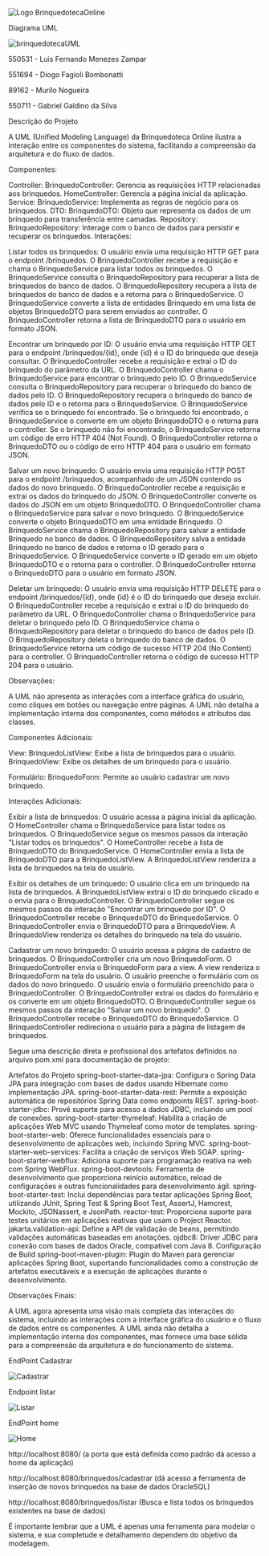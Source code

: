 ![Logo BrinquedotecaOnline](https://github.com/MuriloNogr/CheckPoint2-JavaAdvanced/blob/main/BrinquedoTeca.png)

Diagrama UML

![brinquedotecaUML](https://github.com/MuriloNogr/CheckPoint2-JavaAdvanced/blob/main/Brinquedoteca.jpg)


550531 - Luis Fernando Menezes Zampar

551694 - Diogo Fagioli Bombonatti

89162 - Murilo Nogueira

550711 - Gabriel Galdino da Silva


Descrição do Projeto

A UML (Unified Modeling Language) da Brinquedoteca Online ilustra a interação entre os componentes do sistema, facilitando a compreensão da arquitetura e do fluxo de dados.

Componentes:

Controller:
BrinquedoController: Gerencia as requisições HTTP relacionadas aos brinquedos.
HomeController: Gerencia a página inicial da aplicação.
Service:
BrinquedoService: Implementa as regras de negócio para os brinquedos.
DTO:
BrinquedoDTO: Objeto que representa os dados de um brinquedo para transferência entre camadas.
Repository:
BrinquedoRepository: Interage com o banco de dados para persistir e recuperar os brinquedos.
Interações:

Listar todos os brinquedos:
O usuário envia uma requisição HTTP GET para o endpoint /brinquedos.
O BrinquedoController recebe a requisição e chama o BrinquedoService para listar todos os brinquedos.
O BrinquedoService consulta o BrinquedoRepository para recuperar a lista de brinquedos do banco de dados.
O BrinquedoRepository recupera a lista de brinquedos do banco de dados e a retorna para o BrinquedoService.
O BrinquedoService converte a lista de entidades Brinquedo em uma lista de objetos BrinquedoDTO para serem enviados ao controller.
O BrinquedoController retorna a lista de BrinquedoDTO para o usuário em formato JSON.

Encontrar um brinquedo por ID:
O usuário envia uma requisição HTTP GET para o endpoint /brinquedos/{id}, onde {id} é o ID do brinquedo que deseja consultar.
O BrinquedoController recebe a requisição e extrai o ID do brinquedo do parâmetro da URL.
O BrinquedoController chama o BrinquedoService para encontrar o brinquedo pelo ID.
O BrinquedoService consulta o BrinquedoRepository para recuperar o brinquedo do banco de dados pelo ID.
O BrinquedoRepository recupera o brinquedo do banco de dados pelo ID e o retorna para o BrinquedoService.
O BrinquedoService verifica se o brinquedo foi encontrado.
Se o brinquedo foi encontrado, o BrinquedoService o converte em um objeto BrinquedoDTO e o retorna para o controller.
Se o brinquedo não foi encontrado, o BrinquedoService retorna um código de erro HTTP 404 (Not Found).
O BrinquedoController retorna o BrinquedoDTO ou o código de erro HTTP 404 para o usuário em formato JSON.

Salvar um novo brinquedo:
O usuário envia uma requisição HTTP POST para o endpoint /brinquedos, acompanhado de um JSON contendo os dados do novo brinquedo.
O BrinquedoController recebe a requisição e extrai os dados do brinquedo do JSON.
O BrinquedoController converte os dados do JSON em um objeto BrinquedoDTO.
O BrinquedoController chama o BrinquedoService para salvar o novo brinquedo.
O BrinquedoService converte o objeto BrinquedoDTO em uma entidade Brinquedo.
O BrinquedoService chama o BrinquedoRepository para salvar a entidade Brinquedo no banco de dados.
O BrinquedoRepository salva a entidade Brinquedo no banco de dados e retorna o ID gerado para o BrinquedoService.
O BrinquedoService converte o ID gerado em um objeto BrinquedoDTO e o retorna para o controller.
O BrinquedoController retorna o BrinquedoDTO para o usuário em formato JSON.

Deletar um brinquedo:
O usuário envia uma requisição HTTP DELETE para o endpoint /brinquedos/{id}, onde {id} é o ID do brinquedo que deseja excluir.
O BrinquedoController recebe a requisição e extrai o ID do brinquedo do parâmetro da URL.
O BrinquedoController chama o BrinquedoService para deletar o brinquedo pelo ID.
O BrinquedoService chama o BrinquedoRepository para deletar o brinquedo do banco de dados pelo ID.
O BrinquedoRepository deleta o brinquedo do banco de dados.
O BrinquedoService retorna um código de sucesso HTTP 204 (No Content) para o controller.
O BrinquedoController retorna o código de sucesso HTTP 204 para o usuário.

Observações:

A UML não apresenta as interações com a interface gráfica do usuário, como cliques em botões ou navegação entre páginas.
A UML não detalha a implementação interna dos componentes, como métodos e atributos das classes.

Componentes Adicionais:

View:
BrinquedoListView: Exibe a lista de brinquedos para o usuário.
BrinquedoView: Exibe os detalhes de um brinquedo para o usuário.

Formulário:
BrinquedoForm: Permite ao usuário cadastrar um novo brinquedo.

Interações Adicionais:

Exibir a lista de brinquedos:
O usuário acessa a página inicial da aplicação.
O HomeController chama o BrinquedoService para listar todos os brinquedos.
O BrinquedoService segue os mesmos passos da interação "Listar todos os brinquedos".
O HomeController recebe a lista de BrinquedoDTO do BrinquedoService.
O HomeController envia a lista de BrinquedoDTO para a BrinquedoListView.
A BrinquedoListView renderiza a lista de brinquedos na tela do usuário.

Exibir os detalhes de um brinquedo:
O usuário clica em um brinquedo na lista de brinquedos.
A BrinquedoListView extrai o ID do brinquedo clicado e o envia para o BrinquedoController.
O BrinquedoController segue os mesmos passos da interação "Encontrar um brinquedo por ID".
O BrinquedoController recebe o BrinquedoDTO do BrinquedoService.
O BrinquedoController envia o BrinquedoDTO para a BrinquedoView.
A BrinquedoView renderiza os detalhes do brinquedo na tela do usuário.

Cadastrar um novo brinquedo:
O usuário acessa a página de cadastro de brinquedos.
O BrinquedoController cria um novo BrinquedoForm.
O BrinquedoController envia o BrinquedoForm para a view.
A view renderiza o BrinquedoForm na tela do usuário.
O usuário preenche o formulário com os dados do novo brinquedo.
O usuário envia o formulário preenchido para o BrinquedoController.
O BrinquedoController extrai os dados do formulário e os converte em um objeto BrinquedoDTO.
O BrinquedoController segue os mesmos passos da interação "Salvar um novo brinquedo".
O BrinquedoController recebe o BrinquedoDTO do BrinquedoService.
O BrinquedoController redireciona o usuário para a página de listagem de brinquedos.

Segue uma descrição direta e profissional dos artefatos definidos no arquivo pom.xml para documentação de projeto:

Artefatos do Projeto
spring-boot-starter-data-jpa: Configura o Spring Data JPA para integração com bases de dados usando Hibernate como implementação JPA.
spring-boot-starter-data-rest: Permite a exposição automática de repositórios Spring Data como endpoints REST.
spring-boot-starter-jdbc: Provê suporte para acesso a dados JDBC, incluindo um pool de conexões.
spring-boot-starter-thymeleaf: Habilita a criação de aplicações Web MVC usando Thymeleaf como motor de templates.
spring-boot-starter-web: Oferece funcionalidades essenciais para o desenvolvimento de aplicações web, incluindo Spring MVC.
spring-boot-starter-web-services: Facilita a criação de serviços Web SOAP.
spring-boot-starter-webflux: Adiciona suporte para programação reativa na web com Spring WebFlux.
spring-boot-devtools: Ferramenta de desenvolvimento que proporciona reinício automático, reload de configurações e outras funcionalidades para desenvolvimento ágil.
spring-boot-starter-test: Inclui dependências para testar aplicações Spring Boot, utilizando JUnit, Spring Test & Spring Boot Test, AssertJ, Hamcrest, Mockito, JSONassert, e JsonPath.
reactor-test: Proporciona suporte para testes unitários em aplicações reativas que usam o Project Reactor.
jakarta.validation-api: Define a API de validação de beans, permitindo validações automáticas baseadas em anotações.
ojdbc8: Driver JDBC para conexão com bases de dados Oracle, compatível com Java 8.
Configuração de Build
spring-boot-maven-plugin: Plugin do Maven para gerenciar aplicações Spring Boot, suportando funcionalidades como a construção de artefatos executáveis e a execução de aplicações durante o desenvolvimento.

Observações Finais:

A UML agora apresenta uma visão mais completa das interações do sistema, incluindo as interações com a interface gráfica do usuário e o fluxo de dados entre os componentes.
A UML ainda não detalha a implementação interna dos componentes, mas fornece uma base sólida para a compreensão da arquitetura e do funcionamento do sistema.


EndPoint Cadastrar

![Cadastrar](https://github.com/MuriloNogr/CheckPoint2-JavaAdvanced/blob/main/Cadastrar.png)


Endpoint listar

![Listar](https://github.com/MuriloNogr/CheckPoint2-JavaAdvanced/blob/main/Listar.png)


EndPoint home

![Home](https://github.com/MuriloNogr/CheckPoint2-JavaAdvanced/blob/main/Home.png)


http://localhost:8080/ (a porta que está definida como padrão dá acesso a home da aplicação)

http://localhost:8080/brinquedos/cadastrar (dá acesso a ferramenta de inserção de novos brinquedos na base de dados OracleSQL)

http://localhost:8080/brinquedos/listar (Busca e lista todos os brinquedos existentes na base de dados)

É importante lembrar que a UML é apenas uma ferramenta para modelar o sistema, e sua completude e detalhamento dependem do objetivo da modelagem.


